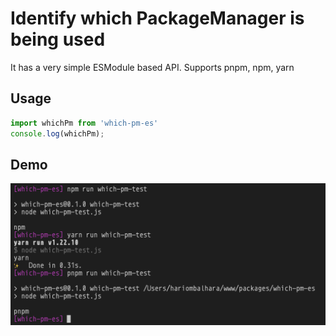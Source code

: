 # Identify which PackageManager is being used
It has a very simple ESModule based API. Supports pnpm, npm, yarn

## Usage
```JavaScript
import whichPm from 'which-pm-es'
console.log(whichPm);
```

## Demo
![Demo](images/demo.png)
